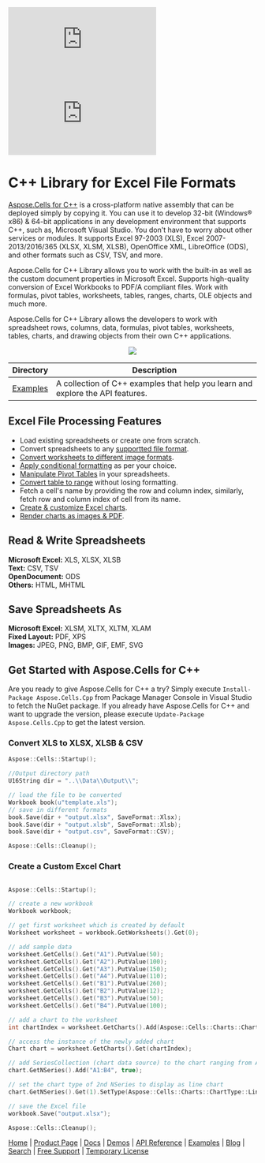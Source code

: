 ![Nuget](https://img.shields.io/nuget/v/Aspose.cells.Cpp) ![Nuget](https://img.shields.io/nuget/dt/Aspose.cells.Cpp)
# C++ Library for Excel File Formats

[Aspose.Cells for C++](https://products.aspose.com/cells/cpp) is a cross-platform native assembly that can be deployed simply by copying it. You can use it to develop 32-bit (Windows® x86) & 64-bit applications in any development environment that supports C++, such as, Microsoft Visual Studio.  You don't have to worry about other services or modules. It supports Excel 97-2003 (XLS), Excel 2007-2013/2016/365 (XLSX, XLSM, XLSB), OpenOffice XML,  LibreOffice (ODS), and other formats such as CSV, TSV, and more.

Aspose.Cells for C++ Library allows you to work with the built-in as well as the custom document properties in Microsoft Excel. Supports high-quality conversion of Excel Workbooks to PDF/A compliant files. Work with formulas, pivot tables, worksheets, tables, ranges, charts, OLE objects and much more.

Aspose.Cells for C++ Library  allows the developers to work with spreadsheet rows, columns, data, formulas, pivot tables, worksheets, tables, charts, and drawing objects from their own C++ applications.

<p align="center">
  <a title="Download ZIP" href="https://github.com/aspose-cells/Aspose.Cells-for-c/archive/master.zip">
    <img src="http://i.imgur.com/hwNhrGZ.png" />
  </a>
</p>

Directory | Description
--------- | -----------
[Examples](Examples)  | A collection of C++ examples that help you learn and explore the API features.


## Excel File Processing Features

- Load existing spreadsheets or create one from scratch.
- Convert spreadsheets to any [supportted file format](https://docs.aspose.com/cells/cpp/supported-file-formats/).
- [Convert worksheets to different image formats](https://docs.aspose.com/cells/cpp/converting-worksheet-to-different-image-formats/).
- [Apply conditional formatting](https://docs.aspose.com/cells/cpp/apply-conditional-formatting-in-worksheet/) as per your choice.
- [Manipulate Pivot Tables](https://docs.aspose.com/cells/cpp/manipulate-pivot-table/) in your spreadsheets.
- [Convert table to range](https://docs.aspose.com/cells/cpp/tables-and-ranges/) without losing formatting.
- Fetch a cell's name by providing the row and column index, similarly, fetch row and column index of cell from its name.
- [Create & customize Excel charts](https://docs.aspose.com/cells/cpp/creating-and-customizing-charts/).
- [Render charts as images & PDF](https://docs.aspose.com/cells/cpp/chart-rendering/).

## Read & Write Spreadsheets

**Microsoft Excel:** XLS, XLSX, XLSB\
**Text:** CSV, TSV\
**OpenDocument:** ODS\
**Others:** HTML, MHTML

## Save Spreadsheets As

**Microsoft Excel:** XLSM, XLTX, XLTM, XLAM\
**Fixed Layout:** PDF, XPS\
**Images:** JPEG, PNG, BMP, GIF, EMF, SVG

## Get Started with Aspose.Cells for C++

Are you ready to give Aspose.Cells for C++ a try? Simply execute `Install-Package Aspose.Cells.Cpp` from Package Manager Console in Visual Studio to fetch the NuGet package. If you already have Aspose.Cells for C++ and want to upgrade the version, please execute `Update-Package Aspose.Cells.Cpp` to get the latest version.

### Convert XLS to XLSX, XLSB & CSV

```c++
Aspose::Cells::Startup();

//Output directory path
U16String dir = "..\\Data\\Output\\";

// load the file to be converted
Workbook book(u"template.xls");
// save in different formats
book.Save(dir + "output.xlsx", SaveFormat::Xlsx);
book.Save(dir + "output.xlsb", SaveFormat::Xlsb);
book.Save(dir + "output.csv", SaveFormat::CSV);

Aspose::Cells::Cleanup();

```

### Create a Custom Excel Chart

```c++

Aspose::Cells::Startup();

// create a new workbook
Workbook workbook;

// get first worksheet which is created by default
Worksheet worksheet = workbook.GetWorksheets().Get(0);

// add sample data
worksheet.GetCells().Get("A1").PutValue(50);
worksheet.GetCells().Get("A2").PutValue(100);
worksheet.GetCells().Get("A3").PutValue(150);
worksheet.GetCells().Get("A4").PutValue(110);
worksheet.GetCells().Get("B1").PutValue(260);
worksheet.GetCells().Get("B2").PutValue(12);
worksheet.GetCells().Get("B3").PutValue(50);
worksheet.GetCells().Get("B4").PutValue(100);

// add a chart to the worksheet
int chartIndex = worksheet.GetCharts().Add(Aspose::Cells::Charts::ChartType::Column, 5, 0, 20, 8);

// access the instance of the newly added chart
Chart chart = worksheet.GetCharts().Get(chartIndex);

// add SeriesCollection (chart data source) to the chart ranging from A1 to B4
chart.GetNSeries().Add("A1:B4", true);

// set the chart type of 2nd NSeries to display as line chart
chart.GetNSeries().Get(1).SetType(Aspose::Cells::Charts::ChartType::Line);

// save the Excel file
workbook.Save("output.xlsx");

Aspose::Cells::Cleanup();

```

[Home](https://www.aspose.com/) | [Product Page](https://products.aspose.com/cells/cpp) | [Docs](https://docs.aspose.com/cells/cpp/) | [Demos](https://products.aspose.app/cells/family) | [API Reference](https://apireference.aspose.com/cells/cpp) | [Examples](https://github.com/aspose-cells/Aspose.Cells-for-C) | [Blog](https://blog.aspose.com/category/cells/) | [Search](https://search.aspose.com/) | [Free Support](https://forum.aspose.com/c/cells) |  [Temporary License](https://purchase.aspose.com/temporary-license)
